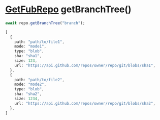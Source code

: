 # [GetFubRepo](./GitHubRepo.md) getBranchTree()

``` typescript
await repo.getBranchTree("branch");
```

``` typescript
[
  {
    path: "path/to/file1",
    mode: "mode1",
    type: "blob",
    sha: "sha1",
    size: 123,
    url: "https://api.github.com/repos/owner/repo/git/blobs/sha1",
  },
  {
    path: "path/to/file2",
    mode: "mode2",
    type: "blob",
    sha: "sha2",
    size: 1234,
    url: "https://api.github.com/repos/owner/repo/git/blobs/sha2",
  },
]
```
